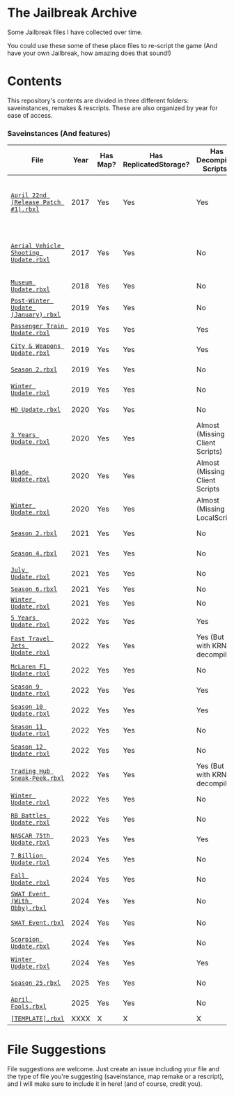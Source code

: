 # **The Jailbreak Archive**
Some Jailbreak files I have collected over time.

You could use these some of these place files to re-script the game (And have your own Jailbreak, how amazing does that sound!)

# **Contents**

This repository's contents are divided in three different folders: saveinstances, remakes & rescripts. These are also organized by year for ease of access.

### **Saveinstances (And features)**

| File                                    | Year          | Has Map? | Has ReplicatedStorage?   | Has Decompiled Scripts?      | Notes                                                  | Credits |
| --------------------------------------- | ------------- | -------- | ------------------------ | ---------------------------- | ------------------------------------------------------ | ------- |
| [`April 22nd (Release Patch #1).rbxl`](https://github.com/Syngio/JailbreakArchive/raw/refs/heads/main/saveinstances/2017/April%2022nd%20(Release%20Patch%20%231).rbxl)      | 2017          |  Yes     | Yes                    | Yes                        | Some stuff are on a folder named "game" on Workspace   | Saved by unknown |
| [`Aerial Vehicle Shooting Update.rbxl`](https://github.com/Syngio/JailbreakArchive/raw/refs/heads/main/saveinstances/2017/Aerial%20Vehicle%20Shooting%20Update.rbxl)     | 2017          |  Yes     | Yes                    | No                         | N/A                                                    | Fixed by @fged, originally had broken meshes, saved by unknown. |
| [`Museum Update.rbxl`](https://github.com/Syngio/JailbreakArchive/raw/refs/heads/main/saveinstances/2018/Museum%20Update.rbxl)                      | 2018          |  Yes     | Yes                    | No                         | N/A                                                    | Saved by unknown |
| [`Post-Winter Update (January).rbxl`](https://github.com/Syngio/JailbreakArchive/raw/refs/heads/main/saveinstances/2019/Post-Winter%20Update%20(Jan%202019).rbxl)      | 2019          |  Yes     | Yes                    | No                         | N/A                                                    | Saved by unknown |
| [`Passenger Train Update.rbxl`](https://github.com/Syngio/JailbreakArchive/raw/refs/heads/main/saveinstances/2019/Passenger%20Train%20Update.rbxl)             | 2019          |  Yes     | Yes                    | Yes                        | N/A                                                    | Saved by unknown |
| [`City & Weapons Update.rbxl`](https://github.com/Syngio/JailbreakArchive/raw/refs/heads/main/saveinstances/2019/City%20&%20Weapons%20Update.rbxl)             | 2019          |  Yes     | Yes                    | Yes                        | N/A                                                    | Saved by unknown |
| [`Season 2.rbxl`](https://github.com/Syngio/JailbreakArchive/raw/refs/heads/main/saveinstances/2019/Season%202%20.rbxl)                          | 2019          |  Yes     | Yes                    | No                         | N/A                                                    | Saved by unknown |
| [`Winter Update.rbxl`](https://github.com/Syngio/JailbreakArchive/raw/refs/heads/main/saveinstances/2019/Winter%20Update.rbxl)                      | 2019          |  Yes     | Yes                    | No                         | N/A                                                    | Saved by unknown |
| [`HD Update.rbxl`](https://github.com/Syngio/JailbreakArchive/raw/refs/heads/main/saveinstances/2020/HD%20Update.rbxl)                          | 2020          |  Yes     | Yes                    | No                         | N/A                                                    | Saved by unknown |
| [`3 Years Update.rbxl`](https://github.com/Syngio/JailbreakArchive/raw/refs/heads/main/saveinstances/2020/3%20Years%20Update.rbxl)                     | 2020          |  Yes     | Yes                    | Almost (Missing Client Scripts) | N/A                                               | Saved by unknown |
| [`Blade Update.rbxl`](https://github.com/Syngio/JailbreakArchive/raw/refs/heads/main/saveinstances/2020/Blade%20Update.rbxl)                       | 2020          |  Yes     | Yes                    | Almost (Missing Client Scripts | N/A                                                | Saved by unknown |
| [`Winter Update.rbxl`](https://github.com/Syngio/JailbreakArchive/raw/refs/heads/main/saveinstances/2020/Winter%20Update.rbxl)                      | 2020          |  Yes     | Yes                    | Almost (Missing LocalScript) | N/A                                                  | Saved by unknown |
| [`Season 2.rbxl`](https://github.com/Syngio/JailbreakArchive/raw/refs/heads/main/saveinstances/2021/Season%202.rbxl)                           | 2021          |  Yes     | Yes                    | No                         | N/A                                                    | Saved by unknown |
| [`Season 4.rbxl`](https://github.com/Syngio/JailbreakArchive/raw/refs/heads/main/saveinstances/2021/Season%204.rbxl)                           | 2021          |  Yes     | Yes                    | No                         | N/A                                                    | Saved by unknown |
| [`July Update.rbxl`](https://github.com/Syngio/JailbreakArchive/raw/refs/heads/main/saveinstances/2021/July%20Update.rbxl)                        | 2021          |  Yes     | Yes                    | No                         | N/A                                                    | Saved by unknown |
| [`Season 6.rbxl`](https://github.com/Syngio/JailbreakArchive/raw/refs/heads/main/saveinstances/2021/Season%206.rbxl)                           | 2021          |  Yes     | Yes                    | No                         | N/A                                                    | Saved by Hazel |
| [`Winter Update.rbxl`](https://github.com/Syngio/JailbreakArchive/raw/refs/heads/main/saveinstances/2021/Winter%20Update.rbxl)                      | 2021          |  Yes     | Yes                    | No                         | N/A                                                    | Saved by Hazel |
| [`5 Years Update.rbxl`](https://github.com/Syngio/JailbreakArchive/raw/refs/heads/main/saveinstances/2022/5%20Years%20Update.rbxl)                     | 2022          |  Yes     | Yes                    | Yes                        | N/A                                                    | Saved by JayBLeaks |
| [`Fast Travel Jets Update.rbxl`](https://github.com/Syngio/JailbreakArchive/raw/refs/heads/main/saveinstances/2022/Fast%20Travel%20Jets%20Update.rbxl)            | 2022          |  Yes     | Yes                    | Yes (But with KRNL decompiler) | N/A                                                | Saved by @Syngio |
| [`McLaren F1 Update.rbxl`](https://github.com/Syngio/JailbreakArchive/raw/refs/heads/main/saveinstances/2022/McLaren%20F1%20Update.rbxl)                  | 2022          |  Yes     | Yes                    | No                         | N/A                                                    | Saved by unknown |
| [`Season 9 Update.rbxl`](https://github.com/Syngio/JailbreakArchive/raw/refs/heads/main/saveinstances/2022/Season%209%20Update.rbxl)                    | 2022          |  Yes     | Yes                    | Yes                        | N/A                                                    | Saved by @JayBLeaks |
| [`Season 10 Update.rbxl`](https://github.com/Syngio/JailbreakArchive/raw/refs/heads/main/saveinstances/2022/Season%2010%20Update.rbxl)                   | 2022          |  Yes     | Yes                    | Yes                        | N/A                                                    | Saved by @JayBLeaks |
| [`Season 11 Update.rbxl`](https://github.com/Syngio/JailbreakArchive/raw/refs/heads/main/saveinstances/2022/Season%2011%20Update.rbxl)                   | 2022          |  Yes     | Yes                    | No                         | N/A                                                    | Saved by unknown |
| [`Season 12 Update.rbxl`](https://github.com/Syngio/JailbreakArchive/raw/refs/heads/main/saveinstances/2022/Season%2012%20Update.rbxl)                   | 2022          |  Yes     | Yes                    | No                         | N/A                                                    | Saved by @JayBLeaks |
| [`Trading Hub Sneak-Peek.rbxl`](https://github.com/Syngio/JailbreakArchive/raw/refs/heads/main/saveinstances/2022/Trading%20Hub%20Sneak-Peek.rbxl)             | 2022          |  Yes     | Yes                    | Yes (But with KRNL decompiler) | N/A                                                | Saved by @Syngio |
| [`Winter Update.rbxl`](https://github.com/Syngio/JailbreakArchive/raw/refs/heads/main/saveinstances/2022/Winter%20Update.rbxl)                      | 2022          |  Yes     | Yes                    | No                         | N/A                                                    | Saved by @Hazel |
| [`RB Battles Update.rbxl`](https://github.com/Syngio/JailbreakArchive/raw/refs/heads/main/saveinstances/2022/RB%20Battles%20Update.rbxl)                  | 2022          |  Yes     | Yes                    | No                         | N/A                                                    | Saved by unknown |
| [`NASCAR 75th Update.rbxl`](https://github.com/Syngio/JailbreakArchive/raw/refs/heads/main/saveinstances/2023/NASCAR%2075th%20Update.rbxl)                 | 2023          |  Yes     | Yes                    | Yes                        | N/A                                                    | Saved by @SubscribeToRC |
| [`7 Billion Update.rbxl`](https://github.com/Syngio/JailbreakArchive/raw/refs/heads/main/saveinstances/2024/7%20Billion%20Update.rbxl)                   | 2024          |  Yes     | Yes                    | No                         | N/A                                                    | Saved by @lovrewe |
| [`Fall Update.rbxl`](https://github.com/Syngio/JailbreakArchive/raw/refs/heads/main/saveinstances/2024/Fall%20Update.rbxl)                        | 2024          |  Yes     | Yes                    | No                         | N/A                                                    | Saved by @lovrewe |
| [`SWAT Event (With Obby).rbxl`](https://github.com/Syngio/JailbreakArchive/raw/refs/heads/main/saveinstances/2024/SWAT%20Event%20(With%20Obby).rbxl)             | 2024          |  Yes     | Yes                    | No                         | N/A                                                    | Saved by @lovrewe |
| [`SWAT Event.rbxl`](https://github.com/Syngio/JailbreakArchive/raw/refs/heads/main/saveinstances/2024/SWAT%20Event%20(With%20Obby).rbxl)                         | 2024          |  Yes     | Yes                    | No                         | N/A                                                    | Saved by @lovrewe |
| [`Scorpion Update.rbxl`](https://github.com/Syngio/JailbreakArchive/raw/refs/heads/main/saveinstances/2024/Scorpion%20Update.rbxl)                    | 2024          |  Yes     | Yes                    | No                         | N/A                                                    | Saved by @lovrewe |
| [`Winter Update.rbxl`](https://github.com/Syngio/JailbreakArchive/raw/refs/heads/main/saveinstances/2024/Winter%20Update.rbxl)                      | 2024          |  Yes     | Yes                    | Yes                        | N/A                                                    | Saved by @lovrewe |
| [`Season 25.rbxl`](https://github.com/Syngio/JailbreakArchive/raw/refs/heads/main/saveinstances/2025/Season%2025.rbxl)                          | 2025          |  Yes     | Yes                    | No                         | N/A                                                    | Saved by @lovrewe |
| [`April Fools.rbxl`](https://github.com/Syngio/JailbreakArchive/raw/refs/heads/main/saveinstances/2025/April%20Fools.rbxl)                        | 2025          |  Yes     | Yes                    | No                         | N/A                                                    | Saved by @lovrewe |
| [`[TEMPLATE].rbxl`]()                         | XXXX          |  X       | X                      | X          |          |         |

# **File Suggestions**
File suggestions are welcome. Just create an issue including your file and the type of file you're suggesting (saveinstance, map remake or a rescript), and I will make sure to include it in here! (and of course, credit you).

